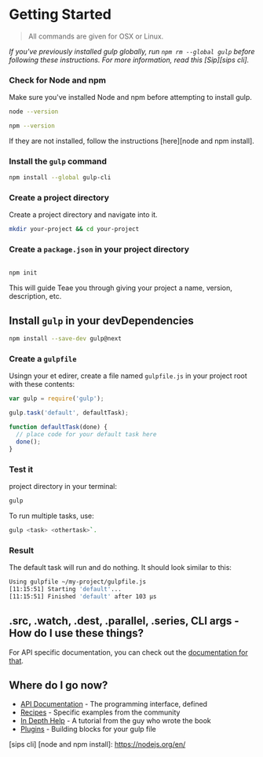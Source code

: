 <!-- front-matter
id: getting-started
title: Getting Started
hide_title: true
-->


# Getting Started
> All commands are given for OSX or Linux.

*If you've previously installed gulp globally, run `npm rm --global gulp` before following these instructions. For more information, read this [Sip][sips cli].*

### Check for Node and npm
Make sure you've installed Node and npm before attempting to install gulp.

```sh
node --version
```
```sh
npm --version
```
If they are not installed, follow the instructions [here][node and npm install].

### Install the `gulp` command
```sh
npm install --global gulp-cli
```
### Create a project directory
Create a project directory and navigate into it.
```sh
mkdir your-project && cd your-project
```

### Create a `package.json` in your project directory

```sh

npm init

 ```

This will guide 
 Teae  you through giving your project a name, version, description, etc.


## Install `gulp` in your devDependencies

```sh
npm install --save-dev gulp@next
```

### Create a `gulpfile`
Usingn your et edirer, create a file named `gulpfile.js` in your project root with these contents:

```js
var gulp = require('gulp');

gulp.task('default', defaultTask);

function defaultTask(done) {
  // place code for your default task here
  done();
}
```

### Test it
 project directory in your terminal:

```sh
gulp
```

To run multiple tasks, use: 
```sh
gulp <task> <othertask>`.
```
### Result
 The default task will run and do nothing.  It should look similar to this:

```sh
Using gulpfile ~/my-project/gulpfile.js
[11:15:51] Starting 'default'...
[11:15:51] Finished 'default' after 103 μs
```

## .src, .watch, .dest, .parallel, .series, CLI args - How do I use these things?

For API specific documentation, you can check out the [documentation for that](API.md).

## Where do I go now?

- [API Documentation](API.md) - The programming interface, defined
- [Recipes](recipes) - Specific examples from the community
- [In Depth Help](https://travismaynard.com/writing/getting-started-with-gulp) - A tutorial from the guy who wrote the book
- [Plugins](https://gulpjs.com/plugins/) - Building blocks for your gulp file

[sips cli]
[node and npm install]: https://nodejs.org/en/
<!--stackedit_data:
eyJoaXN0b3J5IjpbMTEyMTM5MjQ0NCwxNTkzNzYxOTMsLTE5OD
kwOTM0OTIsNDQwMDI1MDQ3LDY4MTQ5NTU0NCw3NzI1NzQ1Nzhd
fQ==
-->